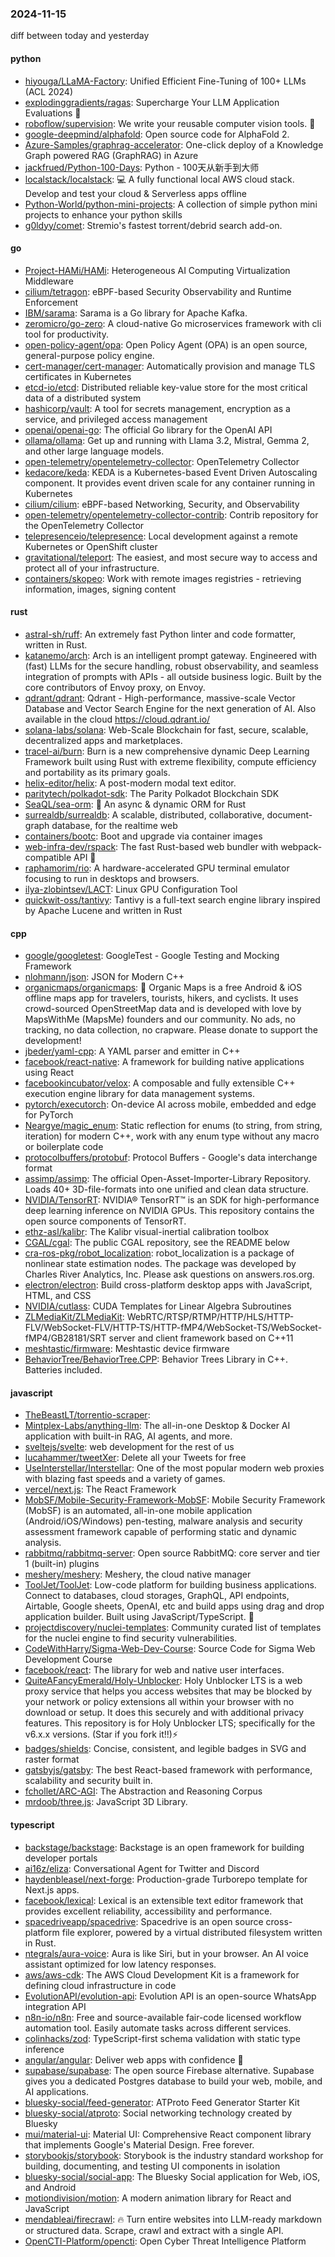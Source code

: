 ### 2024-11-15
diff between today and yesterday

#### python
* [hiyouga/LLaMA-Factory](https://github.com/hiyouga/LLaMA-Factory): Unified Efficient Fine-Tuning of 100+ LLMs (ACL 2024)
* [explodinggradients/ragas](https://github.com/explodinggradients/ragas): Supercharge Your LLM Application Evaluations 🚀
* [roboflow/supervision](https://github.com/roboflow/supervision): We write your reusable computer vision tools. 💜
* [google-deepmind/alphafold](https://github.com/google-deepmind/alphafold): Open source code for AlphaFold 2.
* [Azure-Samples/graphrag-accelerator](https://github.com/Azure-Samples/graphrag-accelerator): One-click deploy of a Knowledge Graph powered RAG (GraphRAG) in Azure
* [jackfrued/Python-100-Days](https://github.com/jackfrued/Python-100-Days): Python - 100天从新手到大师
* [localstack/localstack](https://github.com/localstack/localstack): 💻 A fully functional local AWS cloud stack. Develop and test your cloud & Serverless apps offline
* [Python-World/python-mini-projects](https://github.com/Python-World/python-mini-projects): A collection of simple python mini projects to enhance your python skills
* [g0ldyy/comet](https://github.com/g0ldyy/comet): Stremio's fastest torrent/debrid search add-on.

#### go
* [Project-HAMi/HAMi](https://github.com/Project-HAMi/HAMi): Heterogeneous AI Computing Virtualization Middleware
* [cilium/tetragon](https://github.com/cilium/tetragon): eBPF-based Security Observability and Runtime Enforcement
* [IBM/sarama](https://github.com/IBM/sarama): Sarama is a Go library for Apache Kafka.
* [zeromicro/go-zero](https://github.com/zeromicro/go-zero): A cloud-native Go microservices framework with cli tool for productivity.
* [open-policy-agent/opa](https://github.com/open-policy-agent/opa): Open Policy Agent (OPA) is an open source, general-purpose policy engine.
* [cert-manager/cert-manager](https://github.com/cert-manager/cert-manager): Automatically provision and manage TLS certificates in Kubernetes
* [etcd-io/etcd](https://github.com/etcd-io/etcd): Distributed reliable key-value store for the most critical data of a distributed system
* [hashicorp/vault](https://github.com/hashicorp/vault): A tool for secrets management, encryption as a service, and privileged access management
* [openai/openai-go](https://github.com/openai/openai-go): The official Go library for the OpenAI API
* [ollama/ollama](https://github.com/ollama/ollama): Get up and running with Llama 3.2, Mistral, Gemma 2, and other large language models.
* [open-telemetry/opentelemetry-collector](https://github.com/open-telemetry/opentelemetry-collector): OpenTelemetry Collector
* [kedacore/keda](https://github.com/kedacore/keda): KEDA is a Kubernetes-based Event Driven Autoscaling component. It provides event driven scale for any container running in Kubernetes
* [cilium/cilium](https://github.com/cilium/cilium): eBPF-based Networking, Security, and Observability
* [open-telemetry/opentelemetry-collector-contrib](https://github.com/open-telemetry/opentelemetry-collector-contrib): Contrib repository for the OpenTelemetry Collector
* [telepresenceio/telepresence](https://github.com/telepresenceio/telepresence): Local development against a remote Kubernetes or OpenShift cluster
* [gravitational/teleport](https://github.com/gravitational/teleport): The easiest, and most secure way to access and protect all of your infrastructure.
* [containers/skopeo](https://github.com/containers/skopeo): Work with remote images registries - retrieving information, images, signing content

#### rust
* [astral-sh/ruff](https://github.com/astral-sh/ruff): An extremely fast Python linter and code formatter, written in Rust.
* [katanemo/arch](https://github.com/katanemo/arch): Arch is an intelligent prompt gateway. Engineered with (fast) LLMs for the secure handling, robust observability, and seamless integration of prompts with APIs - all outside business logic. Built by the core contributors of Envoy proxy, on Envoy.
* [qdrant/qdrant](https://github.com/qdrant/qdrant): Qdrant - High-performance, massive-scale Vector Database and Vector Search Engine for the next generation of AI. Also available in the cloud https://cloud.qdrant.io/
* [solana-labs/solana](https://github.com/solana-labs/solana): Web-Scale Blockchain for fast, secure, scalable, decentralized apps and marketplaces.
* [tracel-ai/burn](https://github.com/tracel-ai/burn): Burn is a new comprehensive dynamic Deep Learning Framework built using Rust with extreme flexibility, compute efficiency and portability as its primary goals.
* [helix-editor/helix](https://github.com/helix-editor/helix): A post-modern modal text editor.
* [paritytech/polkadot-sdk](https://github.com/paritytech/polkadot-sdk): The Parity Polkadot Blockchain SDK
* [SeaQL/sea-orm](https://github.com/SeaQL/sea-orm): 🐚 An async & dynamic ORM for Rust
* [surrealdb/surrealdb](https://github.com/surrealdb/surrealdb): A scalable, distributed, collaborative, document-graph database, for the realtime web
* [containers/bootc](https://github.com/containers/bootc): Boot and upgrade via container images
* [web-infra-dev/rspack](https://github.com/web-infra-dev/rspack): The fast Rust-based web bundler with webpack-compatible API 🦀️
* [raphamorim/rio](https://github.com/raphamorim/rio): A hardware-accelerated GPU terminal emulator focusing to run in desktops and browsers.
* [ilya-zlobintsev/LACT](https://github.com/ilya-zlobintsev/LACT): Linux GPU Configuration Tool
* [quickwit-oss/tantivy](https://github.com/quickwit-oss/tantivy): Tantivy is a full-text search engine library inspired by Apache Lucene and written in Rust

#### cpp
* [google/googletest](https://github.com/google/googletest): GoogleTest - Google Testing and Mocking Framework
* [nlohmann/json](https://github.com/nlohmann/json): JSON for Modern C++
* [organicmaps/organicmaps](https://github.com/organicmaps/organicmaps): 🍃 Organic Maps is a free Android & iOS offline maps app for travelers, tourists, hikers, and cyclists. It uses crowd-sourced OpenStreetMap data and is developed with love by MapsWithMe (MapsMe) founders and our community. No ads, no tracking, no data collection, no crapware. Please donate to support the development!
* [jbeder/yaml-cpp](https://github.com/jbeder/yaml-cpp): A YAML parser and emitter in C++
* [facebook/react-native](https://github.com/facebook/react-native): A framework for building native applications using React
* [facebookincubator/velox](https://github.com/facebookincubator/velox): A composable and fully extensible C++ execution engine library for data management systems.
* [pytorch/executorch](https://github.com/pytorch/executorch): On-device AI across mobile, embedded and edge for PyTorch
* [Neargye/magic_enum](https://github.com/Neargye/magic_enum): Static reflection for enums (to string, from string, iteration) for modern C++, work with any enum type without any macro or boilerplate code
* [protocolbuffers/protobuf](https://github.com/protocolbuffers/protobuf): Protocol Buffers - Google's data interchange format
* [assimp/assimp](https://github.com/assimp/assimp): The official Open-Asset-Importer-Library Repository. Loads 40+ 3D-file-formats into one unified and clean data structure.
* [NVIDIA/TensorRT](https://github.com/NVIDIA/TensorRT): NVIDIA® TensorRT™ is an SDK for high-performance deep learning inference on NVIDIA GPUs. This repository contains the open source components of TensorRT.
* [ethz-asl/kalibr](https://github.com/ethz-asl/kalibr): The Kalibr visual-inertial calibration toolbox
* [CGAL/cgal](https://github.com/CGAL/cgal): The public CGAL repository, see the README below
* [cra-ros-pkg/robot_localization](https://github.com/cra-ros-pkg/robot_localization): robot_localization is a package of nonlinear state estimation nodes. The package was developed by Charles River Analytics, Inc. Please ask questions on answers.ros.org.
* [electron/electron](https://github.com/electron/electron): Build cross-platform desktop apps with JavaScript, HTML, and CSS
* [NVIDIA/cutlass](https://github.com/NVIDIA/cutlass): CUDA Templates for Linear Algebra Subroutines
* [ZLMediaKit/ZLMediaKit](https://github.com/ZLMediaKit/ZLMediaKit): WebRTC/RTSP/RTMP/HTTP/HLS/HTTP-FLV/WebSocket-FLV/HTTP-TS/HTTP-fMP4/WebSocket-TS/WebSocket-fMP4/GB28181/SRT server and client framework based on C++11
* [meshtastic/firmware](https://github.com/meshtastic/firmware): Meshtastic device firmware
* [BehaviorTree/BehaviorTree.CPP](https://github.com/BehaviorTree/BehaviorTree.CPP): Behavior Trees Library in C++. Batteries included.

#### javascript
* [TheBeastLT/torrentio-scraper](https://github.com/TheBeastLT/torrentio-scraper): 
* [Mintplex-Labs/anything-llm](https://github.com/Mintplex-Labs/anything-llm): The all-in-one Desktop & Docker AI application with built-in RAG, AI agents, and more.
* [sveltejs/svelte](https://github.com/sveltejs/svelte): web development for the rest of us
* [lucahammer/tweetXer](https://github.com/lucahammer/tweetXer): Delete all your Tweets for free
* [UseInterstellar/Interstellar](https://github.com/UseInterstellar/Interstellar): One of the most popular modern web proxies with blazing fast speeds and a variety of games.
* [vercel/next.js](https://github.com/vercel/next.js): The React Framework
* [MobSF/Mobile-Security-Framework-MobSF](https://github.com/MobSF/Mobile-Security-Framework-MobSF): Mobile Security Framework (MobSF) is an automated, all-in-one mobile application (Android/iOS/Windows) pen-testing, malware analysis and security assessment framework capable of performing static and dynamic analysis.
* [rabbitmq/rabbitmq-server](https://github.com/rabbitmq/rabbitmq-server): Open source RabbitMQ: core server and tier 1 (built-in) plugins
* [meshery/meshery](https://github.com/meshery/meshery): Meshery, the cloud native manager
* [ToolJet/ToolJet](https://github.com/ToolJet/ToolJet): Low-code platform for building business applications. Connect to databases, cloud storages, GraphQL, API endpoints, Airtable, Google sheets, OpenAI, etc and build apps using drag and drop application builder. Built using JavaScript/TypeScript. 🚀
* [projectdiscovery/nuclei-templates](https://github.com/projectdiscovery/nuclei-templates): Community curated list of templates for the nuclei engine to find security vulnerabilities.
* [CodeWithHarry/Sigma-Web-Dev-Course](https://github.com/CodeWithHarry/Sigma-Web-Dev-Course): Source Code for Sigma Web Development Course
* [facebook/react](https://github.com/facebook/react): The library for web and native user interfaces.
* [QuiteAFancyEmerald/Holy-Unblocker](https://github.com/QuiteAFancyEmerald/Holy-Unblocker): Holy Unblocker LTS is a web proxy service that helps you access websites that may be blocked by your network or policy extensions all within your browser with no download or setup. It does this securely and with additional privacy features. This repository is for Holy Unblocker LTS; specifically for the v6.x.x versions. (Star if you fork it!!)⚡
* [badges/shields](https://github.com/badges/shields): Concise, consistent, and legible badges in SVG and raster format
* [gatsbyjs/gatsby](https://github.com/gatsbyjs/gatsby): The best React-based framework with performance, scalability and security built in.
* [fchollet/ARC-AGI](https://github.com/fchollet/ARC-AGI): The Abstraction and Reasoning Corpus
* [mrdoob/three.js](https://github.com/mrdoob/three.js): JavaScript 3D Library.

#### typescript
* [backstage/backstage](https://github.com/backstage/backstage): Backstage is an open framework for building developer portals
* [ai16z/eliza](https://github.com/ai16z/eliza): Conversational Agent for Twitter and Discord
* [haydenbleasel/next-forge](https://github.com/haydenbleasel/next-forge): Production-grade Turborepo template for Next.js apps.
* [facebook/lexical](https://github.com/facebook/lexical): Lexical is an extensible text editor framework that provides excellent reliability, accessibility and performance.
* [spacedriveapp/spacedrive](https://github.com/spacedriveapp/spacedrive): Spacedrive is an open source cross-platform file explorer, powered by a virtual distributed filesystem written in Rust.
* [ntegrals/aura-voice](https://github.com/ntegrals/aura-voice): Aura is like Siri, but in your browser. An AI voice assistant optimized for low latency responses.
* [aws/aws-cdk](https://github.com/aws/aws-cdk): The AWS Cloud Development Kit is a framework for defining cloud infrastructure in code
* [EvolutionAPI/evolution-api](https://github.com/EvolutionAPI/evolution-api): Evolution API is an open-source WhatsApp integration API
* [n8n-io/n8n](https://github.com/n8n-io/n8n): Free and source-available fair-code licensed workflow automation tool. Easily automate tasks across different services.
* [colinhacks/zod](https://github.com/colinhacks/zod): TypeScript-first schema validation with static type inference
* [angular/angular](https://github.com/angular/angular): Deliver web apps with confidence 🚀
* [supabase/supabase](https://github.com/supabase/supabase): The open source Firebase alternative. Supabase gives you a dedicated Postgres database to build your web, mobile, and AI applications.
* [bluesky-social/feed-generator](https://github.com/bluesky-social/feed-generator): ATProto Feed Generator Starter Kit
* [bluesky-social/atproto](https://github.com/bluesky-social/atproto): Social networking technology created by Bluesky
* [mui/material-ui](https://github.com/mui/material-ui): Material UI: Comprehensive React component library that implements Google's Material Design. Free forever.
* [storybookjs/storybook](https://github.com/storybookjs/storybook): Storybook is the industry standard workshop for building, documenting, and testing UI components in isolation
* [bluesky-social/social-app](https://github.com/bluesky-social/social-app): The Bluesky Social application for Web, iOS, and Android
* [motiondivision/motion](https://github.com/motiondivision/motion): A modern animation library for React and JavaScript
* [mendableai/firecrawl](https://github.com/mendableai/firecrawl): 🔥 Turn entire websites into LLM-ready markdown or structured data. Scrape, crawl and extract with a single API.
* [OpenCTI-Platform/opencti](https://github.com/OpenCTI-Platform/opencti): Open Cyber Threat Intelligence Platform
